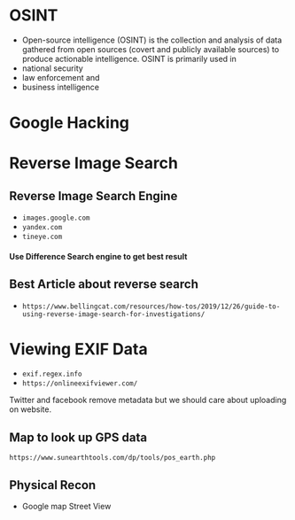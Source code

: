 # OSINT

- Open-source intelligence (OSINT) is the collection and analysis of data gathered from open sources (covert and publicly available sources) to produce actionable intelligence. OSINT is primarily used in 
- national security
- law enforcement and 
- business intelligence 

# Google Hacking

# Reverse Image Search

 ## Reverse Image Search Engine

 - `images.google.com`
 - `yandex.com`
 - `tineye.com`

 #### Use Difference Search engine to get best result

 ## Best Article about reverse search

- `https://www.bellingcat.com/resources/how-tos/2019/12/26/guide-to-using-reverse-image-search-for-investigations/`

 # Viewing EXIF Data 

 - `exif.regex.info`
 - `https://onlineexifviewer.com/` 

 Twitter and facebook remove metadata but we should care about uploading on website.

 ## Map to look up GPS data

 `https://www.sunearthtools.com/dp/tools/pos_earth.php`

 ## Physical Recon

 - Google map Street View

 